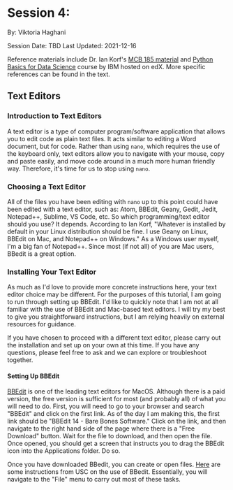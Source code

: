 # Session 4: 

By: Viktoria Haghani

Session Date: TBD
Last Updated: 2021-12-16

Reference materials include Dr. Ian Korf's [MCB 185 material](https://github.com/vhaghani26/Learning_Python/tree/master/MCB%20185%20(Korf%20Course)) and [Python Basics for Data Science](https://www.edx.org/course/python-basics-for-data-science?index=product&queryID=4d4d882866dc3e8628ed7728b4662847&position=1) course by IBM hosted on edX. More specific references can be found in the text.

## Text Editors

### Introduction to Text Editors

A text editor is a type of computer program/software application that allows you to edit code as plain text files. It acts similar to editing a Word document, but for code. Rather than using `nano`, which requires the use of the keyboard only, text editors allow you to navigate with your mouse, copy and paste easily, and move code around in a much more human friendly way. Therefore, it's time for us to stop using `nano`. 

### Choosing a Text Editor

All of the files you have been editing with `nano` up to this point could have been edited with a text editor, such as: Atom, BBEdit, Geany, Gedit, Jedit, Notepad++, Sublime, VS Code, etc. So which programming/text editor should you use? It depends. According to Ian Korf, "Whatever is installed by default in your Linux distribution should be fine. I use Geany on Linux, BBEdit on Mac, and Notepad++ on Windows." As a Windows user myself, I'm a big fan of Notepad++. Since most (if not all) of you are Mac users, BBedit is a great option. 

### Installing Your Text Editor

As much as I'd love to provide more concrete instructions here, your text editor choice may be different. For the purposes of this tutorial, I am going to run through setting up BBEdit. I'd like to quickly note that I am not at all familiar with the use of BBEdit and Mac-based text editors. I will try my best to give you straightforward instructions, but I am relying heavily on external resources for guidance. 

If you have chosen to proceed with a different text editor, please carry out the installation and set up on your own at this time. If you have any questions, please feel free to ask and we can explore or troubleshoot together.

#### Setting Up BBEdit

[BBEdit](https://www.barebones.com/products/bbedit/download.html) is one of the leading text editors for MacOS. Although there is a paid version, the free version is sufficient for most (and probably all) of what you will need to do. First, you will need to go to your browser and search "BBEdit" and click on the first link. As of the day I am making this, the first link should be "BBEdit 14 - Bare Bones Software." Click on the link, and then navigate to the right hand side of the page where there is a "Free Download" button. Wait for the file to download, and then open the file. Once opened, you should get a screen that instructs you to drag the BBEdit icon into the Applications folder. Do so. 

Once you have downloaded BBedit, you can create or open files. [Here](https://itservices.usc.edu/files/2013/11/bbedit.pdf) are some instructions from USC on the use of BBedit. Essentially, you will navigate to the "File" menu to carry out most of these tasks.


